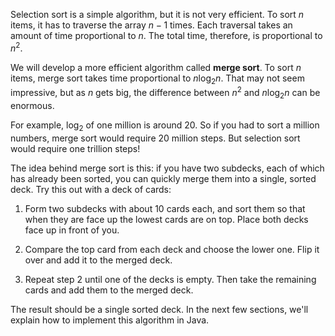 Selection sort is a simple algorithm, but it is not very efficient. To sort $n$ items, it has to traverse the array $n-1$ times. Each traversal takes an amount of time proportional to $n$. The total time, therefore, is proportional to $n^2$.


We will develop a more efficient algorithm called **merge sort**. To sort $n$ items, merge sort takes time proportional to $n \log_2 n$. That may not seem impressive, but as $n$ gets big, the difference between $n^2$ and $n \log_2 n$ can be enormous.

For example, $\log_2$ of one million is around 20. So if you had to sort a million numbers, merge sort would require 20 million steps. But selection sort would require one trillion steps!

The idea behind merge sort is this: if you have two subdecks, each of which has already been sorted, you can quickly merge them into a single, sorted deck. Try this out with a deck of cards:



1.  Form two subdecks with about 10 cards each, and sort them so that when they are face up the lowest cards are on top.
Place both decks face up in front of you.

1.  Compare the top card from each deck and choose the lower one.
Flip it over and add it to the merged deck.

1.  Repeat step 2 until one of the decks is empty.
Then take the remaining cards and add them to the merged deck.


The result should be a single sorted deck. In the next few sections, we'll explain how to implement this algorithm in Java.